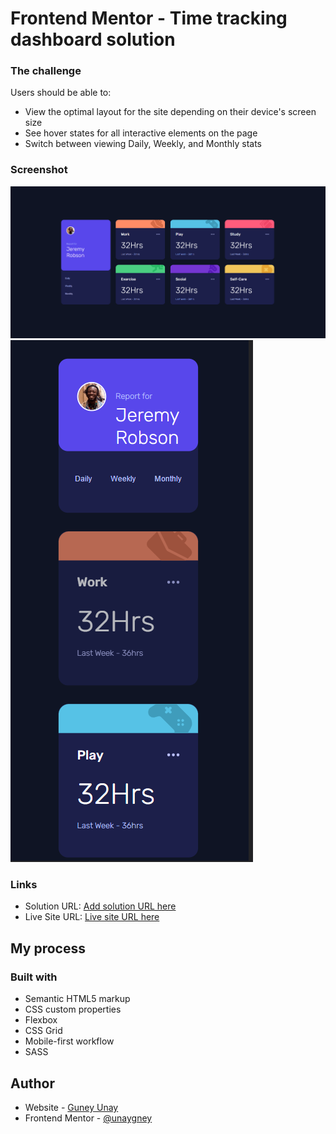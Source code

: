 # Frontend Mentor - Time tracking dashboard solution



### The challenge

Users should be able to:

- View the optimal layout for the site depending on their device's screen size
- See hover states for all interactive elements on the page
- Switch between viewing Daily, Weekly, and Monthly stats

### Screenshot

![Desktop](./screenshots/desktop.png)
![Mobile](./screenshots/mobile.png)


### Links

- Solution URL: [Add solution URL here](https://www.frontendmentor.io/solutions/time-tracking-dashboard-7pfrlT-c3_)
- Live Site URL: [Live site URL here](https://unaygney.github.io/timeTrackingDasboard/)

## My process

### Built with

- Semantic HTML5 markup
- CSS custom properties
- Flexbox
- CSS Grid
- Mobile-first workflow
- SASS


## Author

- Website - [Guney Unay](https://www.guneyunay.com)
- Frontend Mentor - [@unaygney](https://www.frontendmentor.io/profile/unaygney)

